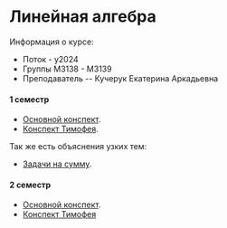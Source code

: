 # Линейная алгебра

Информация о курсе:

* Поток - y2024
* Группы М3138 - М3139
* Преподаватель -- Кучерук Екатерина Аркадьевна

#### 1 семестр

- [Основной конспект](./LinearAlgebra-1.pdf).
- [Конспект Тимофея](./Timofey-1.pdf).

Так же есть объяснения узких тем:
- [Задачи на сумму](./sum.pdf).

####  2 семестр

- [Основной конспект](./LinearAlgebra-2.pdf).
- [Конспект Тимофея](./Timofey-2.pdf)


